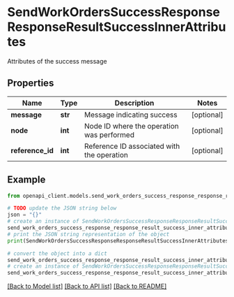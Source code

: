 # SendWorkOrdersSuccessResponseResponseResultSuccessInnerAttributes

Attributes of the success message

## Properties

Name | Type | Description | Notes
------------ | ------------- | ------------- | -------------
**message** | **str** | Message indicating success | [optional] 
**node** | **int** | Node ID where the operation was performed | [optional] 
**reference_id** | **int** | Reference ID associated with the operation | [optional] 

## Example

```python
from openapi_client.models.send_work_orders_success_response_response_result_success_inner_attributes import SendWorkOrdersSuccessResponseResponseResultSuccessInnerAttributes

# TODO update the JSON string below
json = "{}"
# create an instance of SendWorkOrdersSuccessResponseResponseResultSuccessInnerAttributes from a JSON string
send_work_orders_success_response_response_result_success_inner_attributes_instance = SendWorkOrdersSuccessResponseResponseResultSuccessInnerAttributes.from_json(json)
# print the JSON string representation of the object
print(SendWorkOrdersSuccessResponseResponseResultSuccessInnerAttributes.to_json())

# convert the object into a dict
send_work_orders_success_response_response_result_success_inner_attributes_dict = send_work_orders_success_response_response_result_success_inner_attributes_instance.to_dict()
# create an instance of SendWorkOrdersSuccessResponseResponseResultSuccessInnerAttributes from a dict
send_work_orders_success_response_response_result_success_inner_attributes_from_dict = SendWorkOrdersSuccessResponseResponseResultSuccessInnerAttributes.from_dict(send_work_orders_success_response_response_result_success_inner_attributes_dict)
```
[[Back to Model list]](../README.md#documentation-for-models) [[Back to API list]](../README.md#documentation-for-api-endpoints) [[Back to README]](../README.md)


